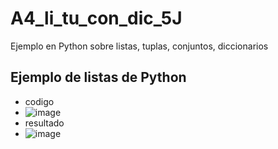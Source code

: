 # A4_li_tu_con_dic_5J
Ejemplo en Python sobre listas, tuplas, conjuntos, diccionarios 
## Ejemplo de listas de Python
- codigo 
- ![image](https://github.com/user-attachments/assets/22081522-ee56-4c3b-8135-38735be17f28)
- resultado
- ![image](https://github.com/user-attachments/assets/58eac82c-23bf-4204-9362-2dd5d291ee11)

